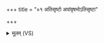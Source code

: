 +++
title = "०१ अतिसृष्टो अपांवृषभोऽतिसृष्टा"

+++
<details><summary>मूलम् (VS)</summary>

अति॑सृष्टो अ॒पांवृ॑ष॒भोऽति॑सृष्टा अ॒ग्नयो॑ दि॒व्याः ॥
</details>